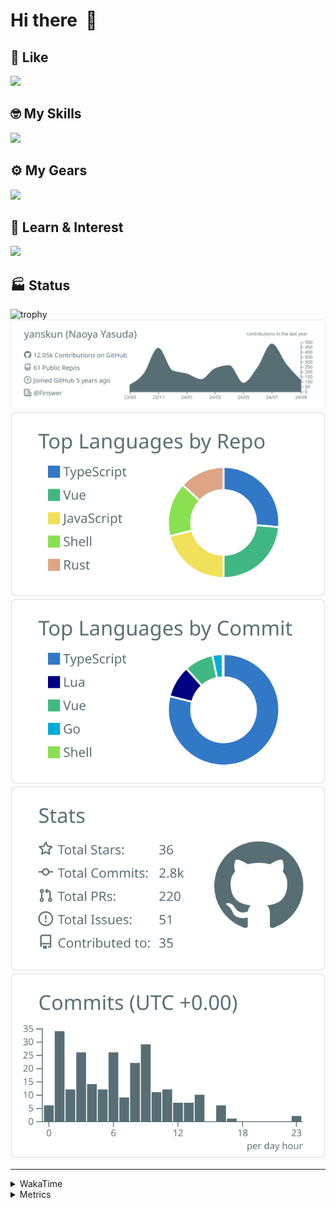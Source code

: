 # Hi there&nbsp; :wave:

## 💌 Like
<img src="https://go-skill-icons.vercel.app/api/icons?i=github" />

## 🤓 My Skills
<img src="https://go-skill-icons.vercel.app/api/icons?i=js,ts,vue,nuxtjs,react,nextjs,go,lua,git" />

## ⚙️ My Gears
<img src="https://go-skill-icons.vercel.app/api/icons?i=neovim,vscode,githubcopilot,alacritty,tmux" />

## 📖 Learn & Interest
<img src="https://go-skill-icons.vercel.app/api/icons?i=rust,deno,css,zig,playwright,githubactions,storybook,netlify,eslint" />


<!-- https://github.com/ryo-ma/github-profile-trophy -->

## 🏭 Status

<img src="https://github-profile-trophy.vercel.app/?username=yanskun&theme=onedark&row=1" alt="trophy">

<!-- https://github.com/vn7n24fzkq/github-profile-summary-cards -->
<picture>
  <source media="(prefers-color-scheme: dark)" srcset="https://raw.githubusercontent.com/yanskun/yanskun/master/profile-summary-card-output/nord_dark/0-profile-details.svg">
 <img src="https://raw.githubusercontent.com/yanskun/yanskun/master/profile-summary-card-output/default/0-profile-details.svg">
</picture>
<br>
<picture>
  <source media="(prefers-color-scheme: dark)" srcset="https://raw.githubusercontent.com/yanskun/yanskun/master/profile-summary-card-output/nord_dark/1-repos-per-language.svg">
 <img src="https://raw.githubusercontent.com/yanskun/yanskun/master/profile-summary-card-output/default/1-repos-per-language.svg">
</picture>
<picture>
  <source media="(prefers-color-scheme: dark)" srcset="https://raw.githubusercontent.com/yanskun/yanskun/master/profile-summary-card-output/nord_dark/2-most-commit-language.svg">
 <img src="https://raw.githubusercontent.com/yanskun/yanskun/master/profile-summary-card-output/default/2-most-commit-language.svg">
</picture>
<br>
<picture>
  <source media="(prefers-color-scheme: dark)" srcset="https://raw.githubusercontent.com/yanskun/yanskun/master/profile-summary-card-output/nord_dark/3-stats.svg">
 <img src="https://raw.githubusercontent.com/yanskun/yanskun/master/profile-summary-card-output/default/3-stats.svg">
</picture>
<picture>
  <source media="(prefers-color-scheme: dark)" srcset="https://raw.githubusercontent.com/yanskun/yanskun/master/profile-summary-card-output/nord_dark/4-productive-time.svg">
 <img src="https://raw.githubusercontent.com/yanskun/yanskun/master/profile-summary-card-output/default/4-productive-time.svg">
</picture>

---

<details>
  <summary>WakaTime</summary>
<!--START_SECTION:waka-->
![Code Time](http://img.shields.io/badge/Code%20Time-1%2C226%20hrs%2032%20mins-blue)

**🐱 My GitHub Data** 

> 📦 133.8 kB Used in GitHub's Storage 
 > 
> 🏆 2,026 Contributions in the Year 2024
 > 
> 💼 Opted to Hire
 > 
> 📜 113 Public Repositories 
 > 
> 🔑 3 Private Repositories 
 > 
**I'm an Early 🐤** 

```text
🌞 Morning                4324 commits        ███░░░░░░░░░░░░░░░░░░░░░░   13.86 % 
🌆 Daytime                16142 commits       █████████████░░░░░░░░░░░░   51.73 % 
🌃 Evening                7292 commits        ██████░░░░░░░░░░░░░░░░░░░   23.37 % 
🌙 Night                  3445 commits        ███░░░░░░░░░░░░░░░░░░░░░░   11.04 % 
```
📅 **I'm Most Productive on Tuesday** 

```text
Monday                   4135 commits        ███░░░░░░░░░░░░░░░░░░░░░░   13.25 % 
Tuesday                  6799 commits        █████░░░░░░░░░░░░░░░░░░░░   21.79 % 
Wednesday                5456 commits        ████░░░░░░░░░░░░░░░░░░░░░   17.49 % 
Thursday                 6041 commits        █████░░░░░░░░░░░░░░░░░░░░   19.36 % 
Friday                   4449 commits        ████░░░░░░░░░░░░░░░░░░░░░   14.26 % 
Saturday                 2013 commits        ██░░░░░░░░░░░░░░░░░░░░░░░   06.45 % 
Sunday                   2310 commits        ██░░░░░░░░░░░░░░░░░░░░░░░   07.40 % 
```


📊 **This Week I Spent My Time On** 

```text
🕑︎ Time Zone: Asia/Tokyo

💬 Programming Languages: 
TypeScript               19 hrs 42 mins      ████████████████████░░░░░   79.57 % 
Markdown                 2 hrs 33 mins       ███░░░░░░░░░░░░░░░░░░░░░░   10.32 % 
JSON                     33 mins             █░░░░░░░░░░░░░░░░░░░░░░░░   02.27 % 
Lua                      29 mins             ░░░░░░░░░░░░░░░░░░░░░░░░░   01.96 % 
Go                       28 mins             ░░░░░░░░░░░░░░░░░░░░░░░░░   01.91 % 

🔥 Editors: 
VS Code                  19 hrs 55 mins      ████████████████████░░░░░   80.41 % 
Neovim                   4 hrs 51 mins       █████░░░░░░░░░░░░░░░░░░░░   19.59 % 

💻 Operating System: 
Mac                      24 hrs 46 mins      █████████████████████████   100.00 % 
```


 Last Updated on 13/09/2024 06:13:33 UTC
<!--END_SECTION:waka-->
</details>

<details>
  <summary>Metrics</summary>
  <img src="https://github.com/yanskun/yanskun/blob/main/github-metrics.svg" alt="Metrics">
</details>
